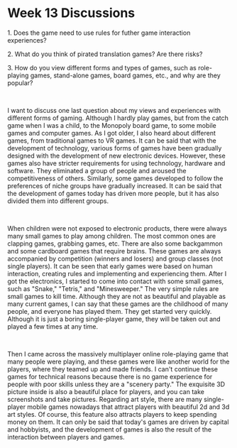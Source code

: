 <!DOCTYPE html>
<html>
<head>
</head>
<body>
  <!-- WEEK 13 assignment -->
  <h1>Week 13 Discussions</h1>
  <p>1. Does the game need to use rules for futher game interaction experiences?</P>
  <p>2. What do you think of pirated translation games? Are there risks?</P>
  <p>3. How do you view different forms and types of games, such as role-playing games, stand-alone games, board games, etc., and why are they popular?</P><br/>
  <p>I want to discuss one last question about my views and experiences with different forms of gaming. Although I hardly play games, but from the catch game when I was a child, to the Monopoly board game, to some mobile games and computer games. As I got older, I also heard about different games, from traditional games to VR games. It can be said that with the development of technology, various forms of games have been gradually designed with the development of new electronic devices. However, these games also have stricter requirements for using technology, hardware and software. They eliminated a group of people and aroused the competitiveness of others. Similarly, some games developed to follow the preferences of niche groups have gradually increased. It can be said that the development of games today has driven more people, but it has also divided them into different groups.
</P><br/>
  <p>When children were not exposed to electronic products, there were always many small games to play among children. The most common ones are clapping games, grabbing games, etc. There are also some backgammon and some cardboard games that require brains. These games are always accompanied by competition (winners and losers) and group classes (not single players). It can be seen that early games were based on human interaction, creating rules and implementing and experiencing them. After I got the electronics, I started to come into contact with some small games, such as "Snake," "Tetris," and "Minesweeper." The very simple rules are small games to kill time. Although they are not as beautiful and playable as many current games, I can say that these games are the childhood of many people, and everyone has played them. They get started very quickly. Although it is just a boring single-player game, they will be taken out and played a few times at any time.
</P><br/>
  <p>Then I came across the massively multiplayer online role-playing game that many people were playing, and these games were like another world for the players, where they teamed up and made friends. I can't continue these games for technical reasons because there is no game experience for people with poor skills unless they are a "scenery party." The exquisite 3D picture inside is also a beautiful place for players, and you can take screenshots and take pictures. Regarding art style, there are many single-player mobile games nowadays that attract players with beautiful 2d and 3d art styles. Of course, this feature also attracts players to keep spending money on them. It can only be said that today's games are driven by capital and hobbyists, and the development of games is also the result of the interaction between players and games.
</P>
  </body>
